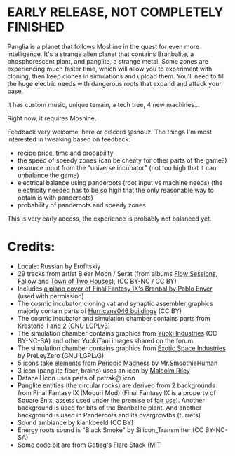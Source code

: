 # EARLY RELEASE, NOT COMPLETELY FINISHED

Panglia is a planet that follows Moshine in the quest for even more intelligence.
It's a strange alien planet that contains Branbalite, a phosphorescent plant, and panglite, a strange metal. Some zones are experiencing much faster time, which will allow you to experiment with cloning, then keep clones in simulations and upload them. You'll need to fill the huge electric needs with dangerous roots that expand and attack your base.

It has custom music, unique terrain, a tech tree, 4 new machines...

Right now, it requires Moshine.

Feedback very welcome, here or discord @snouz. The things I'm most interested in tweaking based on feedback: 
- recipe price, time and probability
- the speed of speedy zones (can be cheaty for other parts of the game?)
- resource input from the "universe incubator" (not too high that it can unbalance the game)
- electrical balance using panderoots (root input vs machine needs) (the electricity needed has to be so high that the only reasonable way to obtain is with panderoots)
- probability of panderoots and speedy zones

This is very early access, the experience is probably not balanced yet.


# Credits:
- Locale: Russian by Erofitskiy
- 29 tracks from artist Blear Moon / Serat (from albums [Flow Sessions](https://freemusicarchive.org/music/serat/flow-sessions), [Fallow](https://freemusicarchive.org/music/Blear_Moon/Fallow) and [Town of Two Houses](https://freemusicarchive.org/music/Blear_Moon/Town_of_Two_Houses)), (CC BY-NC / CC BY)
- Includes [a piano cover of Final Fantasy IX's Branbal by Pablo Enver](https://www.youtube.com/watch?v=ciHHp7-qfwo) (used with permission)
- The cosmic incubator, cloning vat and synaptic assembler graphics majorly contain parts of [Hurricane046 buildings](https://shorturl.at/AFcDm) (CC BY)
- The cosmic incubator and simulation chamber contains parts from [Krastorio 1 and 2](https://mods.factorio.com/mod/Krastorio2Assets) (GNU LGPLv3)
- The simulation chamber contains graphics from [Yuoki Industries](https://mods.factorio.com/mod/Yuoki) (CC BY-NC-SA) and other YuokiTani images shared on the forum
- The simulation chamber contains graphics from [Exotic Space Industries](https://mods.factorio.com/mod/exotic-space-industries) by PreLeyZero (GNU LGPLv3)
- 5 icons take elements from [Periodic Madness](https://mods.factorio.com/mod/periodic-madness) by Mr.SmoothieHuman
- 3 icon (panglite fiber, brains) uses an icon by [Malcolm Riley](https://github.com/malcolmriley/unused-renders)
- Datacell icon uses parts of petrak@ icon
- Panglite entities (the circular rocks) are derived from 2 backgrounds from Final Fantasy IX (Moguri Mod) (Final Fantasy IX is a property of Square Enix, assets used under the premise of [fair use](https://en.wikipedia.org/wiki/Fair_use)). Another background is used for bits of the Branbalite plant. And another background is used in Panderoots and its overgrowths (turrets)
- Sound ambiance by klankbeeld (CC BY)	
- Energy roots sound is "Black Smoke" by Silicon_Transmitter (CC BY-NC-SA)
- Some code bit are from Gotlag's Flare Stack (MIT